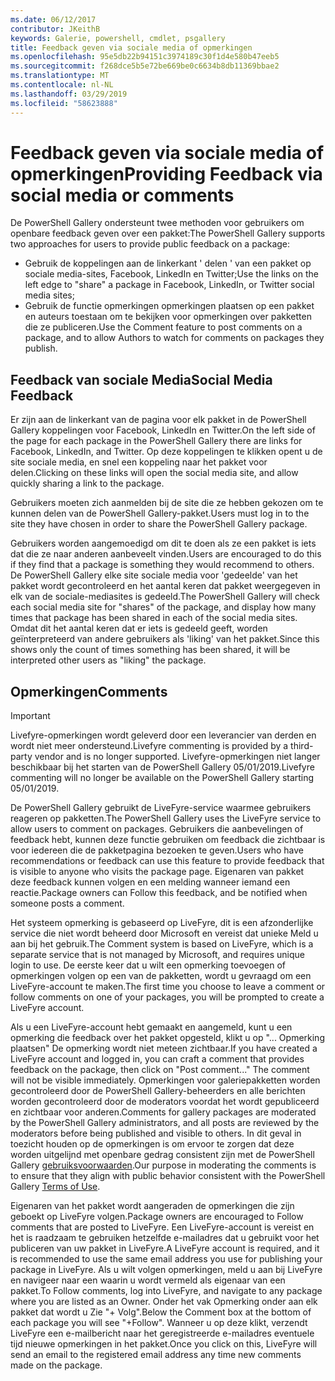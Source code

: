 ```yaml
---
ms.date: 06/12/2017
contributor: JKeithB
keywords: Galerie, powershell, cmdlet, psgallery
title: Feedback geven via sociale media of opmerkingen
ms.openlocfilehash: 95e5db22b94151c3974189c30f1d4e580b47eeb5
ms.sourcegitcommit: f268dce5b5e72be669be0c6634b8db11369bbae2
ms.translationtype: MT
ms.contentlocale: nl-NL
ms.lasthandoff: 03/29/2019
ms.locfileid: "58623888"
---
```

# <a name="providing-feedback-via-social-media-or-comments"></a><span data-ttu-id="d0c44-103">Feedback geven via sociale media of opmerkingen</span><span class="sxs-lookup"><span data-stu-id="d0c44-103">Providing Feedback via social media or comments</span></span>

<span data-ttu-id="d0c44-104">De PowerShell Gallery ondersteunt twee methoden voor gebruikers om openbare feedback geven over een pakket:</span><span class="sxs-lookup"><span data-stu-id="d0c44-104">The PowerShell Gallery supports two approaches for users to provide public feedback on a package:</span></span>

- <span data-ttu-id="d0c44-105">Gebruik de koppelingen aan de linkerkant ' delen ' van een pakket op sociale media-sites, Facebook, LinkedIn en Twitter;</span><span class="sxs-lookup"><span data-stu-id="d0c44-105">Use the links on the left edge to "share" a package in Facebook, LinkedIn, or Twitter social media sites;</span></span>
- <span data-ttu-id="d0c44-106">Gebruik de functie opmerkingen opmerkingen plaatsen op een pakket en auteurs toestaan om te bekijken voor opmerkingen over pakketten die ze publiceren.</span><span class="sxs-lookup"><span data-stu-id="d0c44-106">Use the Comment feature to post comments on a package, and to allow Authors to watch for comments on packages they publish.</span></span>

## <a name="social-media-feedback"></a><span data-ttu-id="d0c44-107">Feedback van sociale Media</span><span class="sxs-lookup"><span data-stu-id="d0c44-107">Social Media Feedback</span></span>

<span data-ttu-id="d0c44-108">Er zijn aan de linkerkant van de pagina voor elk pakket in de PowerShell Gallery koppelingen voor Facebook, LinkedIn en Twitter.</span><span class="sxs-lookup"><span data-stu-id="d0c44-108">On the left side of the page for each package in the PowerShell Gallery there are links for Facebook, LinkedIn, and Twitter.</span></span>
<span data-ttu-id="d0c44-109">Op deze koppelingen te klikken opent u de site sociale media, en snel een koppeling naar het pakket voor delen.</span><span class="sxs-lookup"><span data-stu-id="d0c44-109">Clicking on these links will open the social media site, and allow quickly sharing a link to the package.</span></span>

<span data-ttu-id="d0c44-110">Gebruikers moeten zich aanmelden bij de site die ze hebben gekozen om te kunnen delen van de PowerShell Gallery-pakket.</span><span class="sxs-lookup"><span data-stu-id="d0c44-110">Users must log in to the site they have chosen in order to share the PowerShell Gallery package.</span></span>

<span data-ttu-id="d0c44-111">Gebruikers worden aangemoedigd om dit te doen als ze een pakket is iets dat die ze naar anderen aanbeveelt vinden.</span><span class="sxs-lookup"><span data-stu-id="d0c44-111">Users are encouraged to do this if they find that a package is something they would recommend to others.</span></span>
<span data-ttu-id="d0c44-112">De PowerShell Gallery elke site sociale media voor 'gedeelde' van het pakket wordt gecontroleerd en het aantal keren dat pakket weergegeven in elk van de sociale-mediasites is gedeeld.</span><span class="sxs-lookup"><span data-stu-id="d0c44-112">The PowerShell Gallery will check each social media site for "shares" of the package, and display how many times that package has been shared in each of the social media sites.</span></span>
<span data-ttu-id="d0c44-113">Omdat dit het aantal keren dat er iets is gedeeld geeft, worden geïnterpreteerd van andere gebruikers als 'liking' van het pakket.</span><span class="sxs-lookup"><span data-stu-id="d0c44-113">Since this shows only the count of times something has been shared, it will be interpreted other users as "liking" the package.</span></span>

## <a name="comments"></a><span data-ttu-id="d0c44-114">Opmerkingen</span><span class="sxs-lookup"><span data-stu-id="d0c44-114">Comments</span></span>

> [!IMPORTANT]
> <span data-ttu-id="d0c44-115">Livefyre-opmerkingen wordt geleverd door een leverancier van derden en wordt niet meer ondersteund.</span><span class="sxs-lookup"><span data-stu-id="d0c44-115">Livefyre commenting is provided by a third-party vendor and is no longer supported.</span></span>
> <span data-ttu-id="d0c44-116">Livefyre-opmerkingen niet langer beschikbaar bij het starten van de PowerShell Gallery 05/01/2019.</span><span class="sxs-lookup"><span data-stu-id="d0c44-116">Livefyre commenting will no longer be available on the PowerShell Gallery starting 05/01/2019.</span></span> 

<span data-ttu-id="d0c44-117">De PowerShell Gallery gebruikt de LiveFyre-service waarmee gebruikers reageren op pakketten.</span><span class="sxs-lookup"><span data-stu-id="d0c44-117">The PowerShell Gallery uses the LiveFyre service to allow users to comment on packages.</span></span>
<span data-ttu-id="d0c44-118">Gebruikers die aanbevelingen of feedback hebt, kunnen deze functie gebruiken om feedback die zichtbaar is voor iedereen die de pakketpagina bezoeken te geven.</span><span class="sxs-lookup"><span data-stu-id="d0c44-118">Users who have recommendations or feedback can use this feature to provide feedback that is visible to anyone who visits the package page.</span></span>
<span data-ttu-id="d0c44-119">Eigenaren van pakket deze feedback kunnen volgen en een melding wanneer iemand een reactie.</span><span class="sxs-lookup"><span data-stu-id="d0c44-119">Package owners can Follow this feedback, and be notified when someone posts a comment.</span></span>

<span data-ttu-id="d0c44-120">Het systeem opmerking is gebaseerd op LiveFyre, dit is een afzonderlijke service die niet wordt beheerd door Microsoft en vereist dat unieke Meld u aan bij het gebruik.</span><span class="sxs-lookup"><span data-stu-id="d0c44-120">The Comment system is based on LiveFyre, which is a separate service that is not managed by Microsoft, and requires unique login to use.</span></span>
<span data-ttu-id="d0c44-121">De eerste keer dat u wilt een opmerking toevoegen of opmerkingen volgen op een van de pakketten, wordt u gevraagd om een LiveFyre-account te maken.</span><span class="sxs-lookup"><span data-stu-id="d0c44-121">The first time you choose to leave a comment or follow comments on one of your packages, you will be prompted to create a LiveFyre account.</span></span>

<span data-ttu-id="d0c44-122">Als u een LiveFyre-account hebt gemaakt en aangemeld, kunt u een opmerking die feedback over het pakket opgesteld, klikt u op "... Opmerking plaatsen" De opmerking wordt niet meteen zichtbaar.</span><span class="sxs-lookup"><span data-stu-id="d0c44-122">If you have created a LiveFyre account and logged in, you can craft a comment that provides feedback on the package, then click on "Post comment..." The comment will not be visible immediately.</span></span>
<span data-ttu-id="d0c44-123">Opmerkingen voor galeriepakketten worden gecontroleerd door de PowerShell Gallery-beheerders en alle berichten worden gecontroleerd door de moderators voordat het wordt gepubliceerd en zichtbaar voor anderen.</span><span class="sxs-lookup"><span data-stu-id="d0c44-123">Comments for gallery packages are moderated by the PowerShell Gallery administrators, and all posts are reviewed by the moderators before being published and visible to others.</span></span>
<span data-ttu-id="d0c44-124">In dit geval in toezicht houden op de opmerkingen is om ervoor te zorgen dat deze worden uitgelijnd met openbare gedrag consistent zijn met de PowerShell Gallery [gebruiksvoorwaarden](https://www.powershellgallery.com/policies/Terms).</span><span class="sxs-lookup"><span data-stu-id="d0c44-124">Our purpose in moderating the comments is to ensure that they align with public behavior consistent with the PowerShell Gallery [Terms of Use](https://www.powershellgallery.com/policies/Terms).</span></span>

<span data-ttu-id="d0c44-125">Eigenaren van het pakket wordt aangeraden de opmerkingen die zijn geboekt op LiveFyre volgen.</span><span class="sxs-lookup"><span data-stu-id="d0c44-125">Package owners are encouraged to Follow comments that are posted to LiveFyre.</span></span>
<span data-ttu-id="d0c44-126">Een LiveFyre-account is vereist en het is raadzaam te gebruiken hetzelfde e-mailadres dat u gebruikt voor het publiceren van uw pakket in LiveFyre.</span><span class="sxs-lookup"><span data-stu-id="d0c44-126">A LiveFyre account is required, and it is recommended to use the same email address you use for publishing your package in LiveFyre.</span></span>
<span data-ttu-id="d0c44-127">Als u wilt volgen opmerkingen, meld u aan bij LiveFyre en navigeer naar een waarin u wordt vermeld als eigenaar van een pakket.</span><span class="sxs-lookup"><span data-stu-id="d0c44-127">To Follow comments, log into LiveFyre, and navigate to any package where you are listed as an Owner.</span></span>
<span data-ttu-id="d0c44-128">Onder het vak Opmerking onder aan elk pakket dat wordt u Zie "+ Volg".</span><span class="sxs-lookup"><span data-stu-id="d0c44-128">Below the Comment box at the bottom of each package you will see "+Follow".</span></span>
<span data-ttu-id="d0c44-129">Wanneer u op deze klikt, verzendt LiveFyre een e-mailbericht naar het geregistreerde e-mailadres eventuele tijd nieuwe opmerkingen in het pakket.</span><span class="sxs-lookup"><span data-stu-id="d0c44-129">Once you click on this, LiveFyre will send an email to the registered email address any time new comments made on the package.</span></span>

